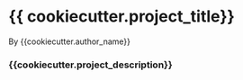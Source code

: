 # {{ cookiecutter.project_title}}

By {{cookiecutter.author_name}}

### {{cookiecutter.project_description}}

